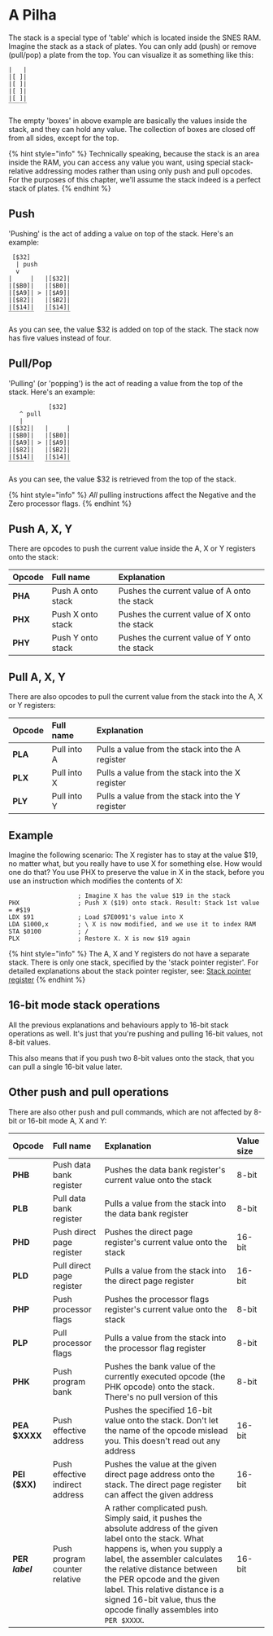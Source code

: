 # A Pilha

The stack is a special type of 'table' which is located inside the SNES RAM. Imagine the stack as a stack of plates. You can only add \(push\) or remove \(pull/pop\) a plate from the top. You can visualize it as something like this:

```text
|   |
|[ ]|
|[ ]|
|[ ]|
|[ ]|
‾‾‾‾‾
```

The empty 'boxes' in above example are basically the values inside the stack, and they can hold any value. The collection of boxes are closed off from all sides, except for the top.

{% hint style="info" %}
Technically speaking, because the stack is an area inside the RAM, you can access any value you want, using special stack-relative addressing modes rather than using only push and pull opcodes. For the purposes of this chapter, we'll assume the stack indeed is a perfect stack of plates.
{% endhint %}

## Push

'Pushing' is the act of adding a value on top of the stack. Here's an example:

```text
 [$32]
  | push
  v
|     |   |[$32]|
|[$B0]|   |[$B0]|
|[$A9]| > |[$A9]|
|[$82]|   |[$B2]|
|[$14]|   |[$14]|
‾‾‾‾‾‾‾   ‾‾‾‾‾‾‾
```

As you can see, the value $32 is added on top of the stack. The stack now has five values instead of four.

## Pull/Pop

'Pulling' \(or 'popping'\) is the act of reading a value from the top of the stack. Here's an example:

```text
           [$32]
   ^ pull
   |
|[$32]|   |     |
|[$B0]|   |[$B0]|
|[$A9]| > |[$A9]|
|[$82]|   |[$B2]|
|[$14]|   |[$14]|
‾‾‾‾‾‾‾   ‾‾‾‾‾‾‾
```

As you can see, the value $32 is retrieved from the top of the stack.

{% hint style="info" %}
_All_ pulling instructions affect the Negative and the Zero processor flags.
{% endhint %}

## Push A, X, Y

There are opcodes to push the current value inside the A, X or Y registers onto the stack:

| Opcode | Full name | Explanation |
| :--- | :--- | :--- |
| **PHA** | Push A onto stack | Pushes the current value of A onto the stack |
| **PHX** | Push X onto stack | Pushes the current value of X onto the stack |
| **PHY** | Push Y onto stack | Pushes the current value of Y onto the stack |

## Pull A, X, Y

There are also opcodes to pull the current value from the stack into the A, X or Y registers:

| Opcode | Full name | Explanation |
| :--- | :--- | :--- |
| **PLA** | Pull into A | Pulls a value from the stack into the A register |
| **PLX** | Pull into X | Pulls a value from the stack into the X register |
| **PLY** | Pull into Y | Pulls a value from the stack into the Y register |

## Example

Imagine the following scenario: The X register has to stay at the value $19, no matter what, but you really have to use X for something else. How would one do that? You use PHX to preserve the value in X in the stack, before you use an instruction which modifies the contents of X:

```text
                   ; Imagine X has the value $19 in the stack
PHX                ; Push X ($19) onto stack. Result: Stack 1st value = #$19
LDX $91            ; Load $7E0091's value into X
LDA $1000,x        ; \ X is now modified, and we use it to index RAM
STA $0100          ; /
PLX                ; Restore X. X is now $19 again
```

{% hint style="info" %}
The A, X and Y registers do not have a separate stack. There is only one stack, specified by the 'stack pointer register'. For detailed explanations about the stack pointer register, see: [Stack pointer register](../processor-flags-and-registers/ponteiro-de-pilha-sp.md)
{% endhint %}

## 16-bit mode stack operations

All the previous explanations and behaviours apply to 16-bit stack operations as well. It's just that you're pushing and pulling 16-bit values, not 8-bit values.

This also means that if you push two 8-bit values onto the stack, that you can pull a single 16-bit value later.

## Other push and pull operations

There are also other push and pull commands, which are not affected by 8-bit or 16-bit mode A, X and Y:

| Opcode | Full name | Explanation | Value size |
| :--- | :--- | :--- | :--- |
| **PHB** | Push data bank register | Pushes the data bank register's current value onto the stack | 8-bit |
| **PLB** | Pull data bank register | Pulls a value from the stack into the data bank register | 8-bit |
| **PHD** | Push direct page register | Pushes the direct page register's current value onto the stack | 16-bit |
| **PLD** | Pull direct page register | Pulls a value from the stack into the direct page register | 16-bit |
| **PHP** | Push processor flags | Pushes the processor flags register's current value onto the stack | 8-bit |
| **PLP** | Pull processor flags | Pulls a value from the stack into the processor flag register | 8-bit |
| **PHK** | Push program bank | Pushes the bank value of the currently executed opcode \(the PHK opcode\) onto the stack. There's no pull version of this | 8-bit |
| **PEA $XXXX** | Push effective address | Pushes the specified 16-bit value onto the stack. Don't let the name of the opcode mislead you. This doesn't read out any address | 16-bit |
| **PEI \($XX\)** | Push effective indirect address | Pushes the value at the given direct page address onto the stack. The direct page register can affect the given address | 16-bit |
| **PER** _**label**_ | Push program counter relative | A rather complicated push. Simply said, it pushes the absolute address of the given label onto the stack. What happens is, when you supply a label, the assembler calculates the relative distance between the PER opcode and the given label. This relative distance is a signed 16-bit value, thus the opcode finally assembles into `PER $XXXX`. | 16-bit |

